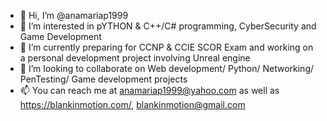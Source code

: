 - 👋 Hi, I’m @anamariap1999
- 👀 I’m interested in pYTHON & C++/C# programming, CyberSecurity and Game Development
- 🌱 I’m currently preparing for CCNP & CCIE SCOR Exam and working on a personal development project involving Unreal engine
- 💞️ I’m looking to collaborate on Web development/ Python/ Networking/ PenTesting/ Game development projects
- 📫 You can reach me at anamariap1999@yahoo.com as well as https://blankinmotion.com/, blankinmotion@gmail.com

<!---
anamariap1999/anamariap1999 is a ✨ special ✨ repository because its `README.md` (this file) appears on your GitHub profile.
You can click the Preview link to take a look at your changes.
--->
